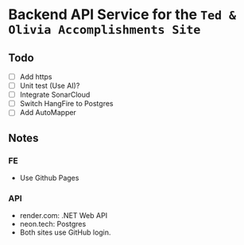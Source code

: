# Backend API Service for the `Ted & Olivia Accomplishments Site`

## Todo
- [ ] Add https
- [ ] Unit test (Use AI)?
- [ ] Integrate SonarCloud
- [ ] Switch HangFire to Postgres
- [ ] Add AutoMapper

## Notes

### FE
- Use Github Pages

### API
- render.com: .NET Web API
- neon.tech: Postgres
- Both sites use GitHub login.

